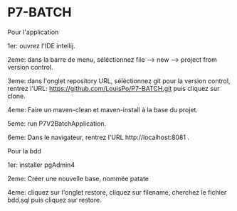 # P7-BATCH

Pour l'application

1er: ouvrez l'IDE intellij.

2eme: dans la barre de menu, séléctionnez file --> new --> project from version control.

3eme: dans l'onglet repository URL, séléctionnez git pour la version control,  rentrez l'URL: https://github.com/LouisPo/P7-BATCH.git
puis cliquez sur clone.

4eme: Faire un maven-clean et maven-install à la base du projet.

5eme: run P7V2BatchApplication.

6eme: Dans le navigateur, rentrez l'URL http://localhost:8081 .

Pour la bdd

1er: installer pgAdmin4

2eme: Créer une nouvelle base, nommée patate

4eme: cliquez sur l'onglet restore, cliquez sur filename, cherchez le fichier bdd.sql puis cliquez sur restore.
